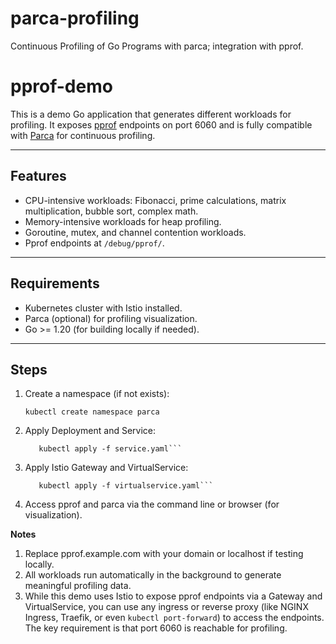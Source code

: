 # parca-profiling
Continuous Profiling of Go Programs with parca; integration with pprof. 


# pprof-demo
This is a demo Go application that generates different workloads for profiling. It exposes [pprof](https://pkg.go.dev/net/http/pprof) endpoints on port 6060 and is fully compatible with [Parca](https://www.parca.dev) for continuous profiling.

---

## Features
- CPU-intensive workloads: Fibonacci, prime calculations, matrix multiplication, bubble sort, complex math.
- Memory-intensive workloads for heap profiling.
- Goroutine, mutex, and channel contention workloads.
- Pprof endpoints at `/debug/pprof/`.

---

## Requirements
- Kubernetes cluster with Istio installed.
- Parca (optional) for profiling visualization.
- Go >= 1.20 (for building locally if needed).

---

## Steps
1. Create a namespace (if not exists):
   
       kubectl create namespace parca

3. Apply Deployment and Service:
   
   ```kubectl apply -f deployment.yaml
      kubectl apply -f service.yaml```

5. Apply Istio Gateway and VirtualService:
   
      ```kubectl apply -f gateway.yaml
         kubectl apply -f virtualservice.yaml```

6. Access pprof and parca via the command line or browser (for visualization).

**Notes**
1. Replace pprof.example.com with your domain or localhost if testing locally.
2. All workloads run automatically in the background to generate meaningful profiling data.
3. While this demo uses Istio to expose pprof endpoints via a Gateway and VirtualService, you can use any ingress or reverse proxy (like NGINX Ingress, Traefik, or even `kubectl port-forward`) to access the endpoints. The key requirement is that port 6060 is reachable for profiling.



